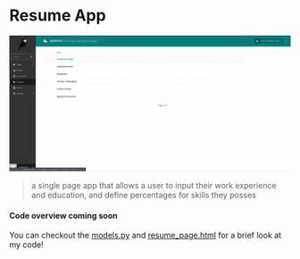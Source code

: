 # Resume App

!['image'](https://github.com/CreativeDave/Blog_Portfolio_App/blob/master/media/content/resume.gif)

> a single page app that allows a user to input their work experience and education, and define percentages for skills they posses

#### Code overview coming soon

You can checkout the [models.py](https://github.com/CreativeDave/Blog_Portfolio_App/blob/master/resumecv/models.py) and [resume_page.html](https://github.com/CreativeDave/Blog_Portfolio_App/blob/master/resumecv/templates/resumecv/resume_page.html) for a brief look at my code! 

